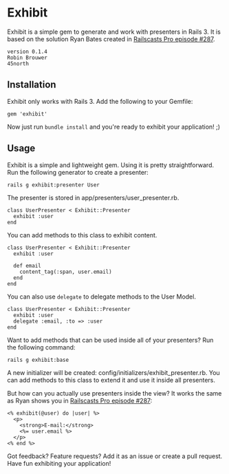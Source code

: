 # Exhibit

Exhibit is a simple gem to generate and work with presenters in Rails 3. It is based on the solution Ryan Bates created in [Railscasts Pro episode #287](http://railscasts.com/episodes/287-presenters-from-scratch).

    version 0.1.4
    Robin Brouwer
    45north

## Installation

Exhibit only works with Rails 3. Add the following to your Gemfile:

    gem 'exhibit'

Now just run `bundle install` and you're ready to exhibit your application! ;)

## Usage

Exhibit is a simple and lightweight gem. Using it is pretty straightforward.
Run the following generator to create a presenter:

    rails g exhibit:presenter User

The presenter is stored in app/presenters/user_presenter.rb.

    class UserPresenter < Exhibit::Presenter
      exhibit :user
    end

You can add methods to this class to exhibit content.

    class UserPresenter < Exhibit::Presenter
      exhibit :user
      
      def email
        content_tag(:span, user.email)
      end
    end

You can also use `delegate` to delegate methods to the User Model.

    class UserPresenter < Exhibit::Presenter
      exhibit :user
      delegate :email, :to => :user
    end

Want to add methods that can be used inside all of your presenters? Run the following command:

    rails g exhibit:base

A new initializer will be created: config/initializers/exhibit_presenter.rb.
You can add methods to this class to extend it and use it inside all presenters.

But how can you actually use presenters inside the view? It works the same as Ryan shows you in [Railscasts Pro episode #287](http://railscasts.com/episodes/287-presenters-from-scratch):

    <% exhibit(@user) do |user| %>
      <p>
        <strong>E-mail:</strong>
        <%= user.email %>
      </p>
    <% end %>

Got feedback? Feature requests? Add it as an issue or create a pull request. Have fun exhibiting your application!